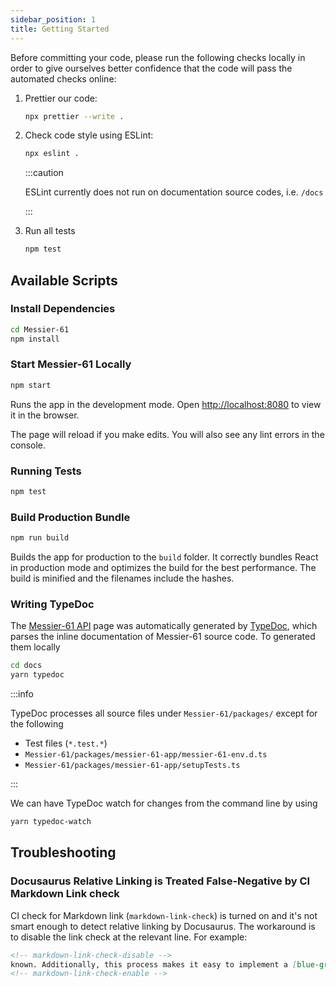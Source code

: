 ```yaml
---
sidebar_position: 1
title: Getting Started
---
```


Before committing your code, please run the following checks locally in order to give ourselves better confidence that
the code will pass the automated checks online:

1. Prettier our code:

   ```bash
   npx prettier --write .
   ```

2. Check code style using ESLint:

   ```bash
   npx eslint .
   ```

   :::caution

   ESLint currently does not run on documentation source codes, i.e. `/docs`

   :::

3. Run all tests

   ```bash
   npm test
   ```

Available Scripts
-----------------

### Install Dependencies

```bash
cd Messier-61
npm install
```

### Start Messier-61 Locally

```bash
npm start
```

<!-- markdown-link-check-disable -->
Runs the app in the development mode. Open [http://localhost:8080](http://localhost:8080) to view it in the browser.
<!-- markdown-link-check-enable -->

The page will reload if you make edits. You will also see any lint errors in the console.

### Running Tests

```bash
npm test
```

### Build Production Bundle

```bash
npm run build
```

Builds the app for production to the `build` folder. It correctly bundles React in production mode and optimizes the
build for the best performance. The build is minified and the filenames include the hashes.

### Writing TypeDoc

The [Messier-61 API][API] page was automatically generated by
[TypeDoc](https://typedoc.org/), which parses the inline documentation of Messier-61 source code. To generated them
locally

```bash
cd docs
yarn typedoc
```

:::info

TypeDoc processes all source files under `Messier-61/packages/` except for the following

- Test files (`*.test.*`)
- `Messier-61/packages/messier-61-app/messier-61-env.d.ts`
- `Messier-61/packages/messier-61-app/setupTests.ts`

:::

We can have TypeDoc watch for changes from the command line by using

```bash
yarn typedoc-watch
```

Troubleshooting
---------------

### Docusaurus Relative Linking is Treated False-Negative by CI Markdown Link check

CI check for Markdown link (`markdown-link-check`) is turned on and it's not smart enough to detect relative linking by
Docusaurus. The workaround is to disable the link check at the relevant line. For example:

```markdown
<!-- markdown-link-check-disable -->
known. Additionally, this process makes it easy to implement a [blue-green deployment](continuous-delivery) or
<!-- markdown-link-check-enable -->
```

[API]: https://paion-data.github.io/Messier-61/api/

[onchange]: https://www.npmjs.com/package/onchange
